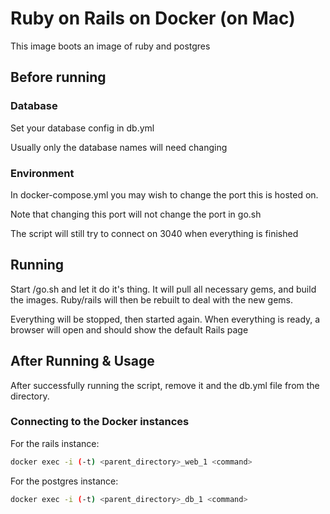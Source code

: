 # Ruby on Rails on Docker (on Mac)

This image boots an image of ruby and postgres

## Before running

### Database

Set your database config in db.yml

Usually only the database names will need changing

### Environment

In docker-compose.yml you may wish to change the port this is hosted on.

Note that changing this port will not change the port in go.sh

The script will still try to connect on 3040 when everything is finished

## Running

Start /go.sh and let it do it's thing. It will pull all necessary gems, and build the images. Ruby/rails will then be rebuilt to deal with the new gems.

Everything will be stopped, then started again. When everything is ready, a browser will open and should show the default Rails page

## After Running & Usage

After successfully running the script, remove it and the db.yml file from the directory.

### Connecting to the Docker instances

For the rails instance:
```bash
docker exec -i (-t) <parent_directory>_web_1 <command>
```

For the postgres instance:
```bash
docker exec -i (-t) <parent_directory>_db_1 <command>
```
